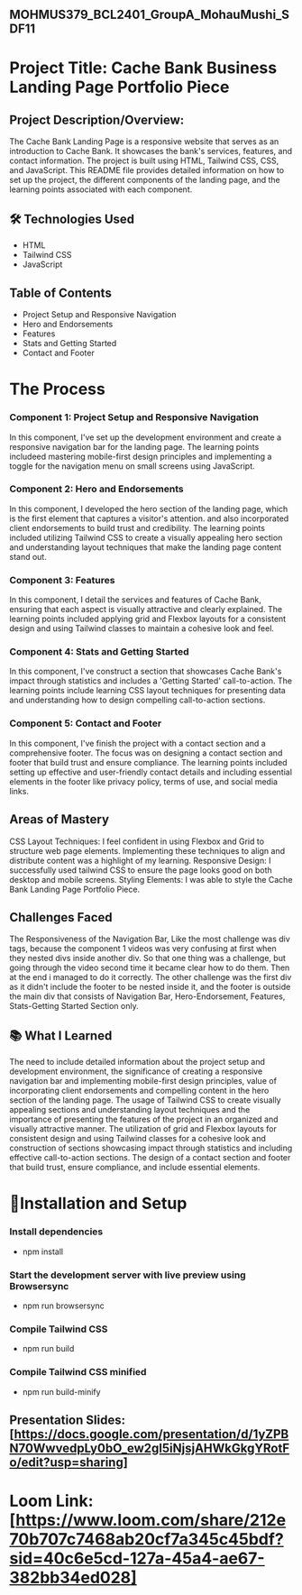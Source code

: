 ## MOHMUS379_BCL2401_GroupA_MohauMushi_SDF11

# Project Title: Cache Bank Business Landing Page Portfolio Piece

## Project Description/Overview:
The Cache Bank Landing Page is a responsive website that serves as an introduction to Cache Bank. It showcases the bank's services, features, and contact information. The project is built using HTML, Tailwind CSS, CSS, and JavaScript. This README file provides detailed information on how to set up the project, the different components of the landing page, and the learning points associated with each component.

## 🛠️ Technologies Used
* HTML
* Tailwind CSS
* JavaScript

## Table of Contents
* Project Setup and Responsive Navigation
* Hero and Endorsements
* Features
* Stats and Getting Started
* Contact and Footer

# The Process
### Component 1: Project Setup and Responsive Navigation
In this component, I've set up the development environment and create a responsive navigation bar for the landing page. The learning points includeed mastering mobile-first design principles and implementing a toggle for the navigation menu on small screens using JavaScript.

### Component 2: Hero and Endorsements
In this component, I developed the hero section of the landing page, which is the first element that captures a visitor's attention. and  also incorporated client endorsements to build trust and credibility. The learning points included utilizing Tailwind CSS to create a visually appealing hero section and understanding layout techniques that make the landing page content stand out.

### Component 3: Features
In this component, I detail the services and features of Cache Bank, ensuring that each aspect is visually attractive and clearly explained. The learning points included applying grid and Flexbox layouts for a consistent design and using Tailwind classes to maintain a cohesive look and feel.

### Component 4: Stats and Getting Started
In this component, I've construct a section that showcases Cache Bank's impact through statistics and includes a 'Getting Started' call-to-action. The learning points include learning CSS layout techniques for presenting data and understanding how to design compelling call-to-action sections.

### Component 5: Contact and Footer
In this component, I've finish the project with a contact section and a comprehensive footer. The focus was on designing a contact section and footer that build trust and ensure compliance. The learning points included setting up effective and user-friendly contact details and including essential elements in the footer like privacy policy, terms of use, and social media links.

## Areas of Mastery
CSS Layout Techniques: I feel confident in using Flexbox and Grid to structure web page elements. Implementing these techniques to align and distribute content was a highlight of my learning.
Responsive Design: I successfully used tailwind CSS to ensure the page looks good on both desktop and mobile screens.
Styling Elements: I was able to style the Cache Bank Landing Page Portfolio Piece.

## Challenges Faced
The Responsiveness of the Navigation Bar, Like the most challenge was div tags, because the component 1 videos was very confusing at first when they nested divs inside another div. So that one thing was a challenge, but going through the video second time it became clear how to do them. Then at the end i managed to do it correctly. The other challenge was the first div as it didn't include the footer to be nested inside it, and the footer is outside the main div that consists of Navigation Bar, Hero-Endorsement, Features, Stats-Getting Started Section only. 

## 📚 What I Learned
The need to include detailed information about the project setup and development environment, the significance of creating a responsive navigation bar and implementing mobile-first design principles, value of incorporating client endorsements and compelling content in the hero section of the landing page. The usage of Tailwind CSS to create visually appealing sections and understanding layout techniques and the importance of presenting the features of the project in an organized and visually attractive manner. The utilization of grid and Flexbox layouts for consistent design and using Tailwind classes for a cohesive look and construction of sections showcasing impact through statistics and including effective call-to-action sections.
The design of a contact section and footer that build trust, ensure compliance, and include essential elements.

# 🚦Installation and Setup
### Install dependencies
- npm install

### Start the development server with live preview using Browsersync
- npm run browsersync

### Compile Tailwind CSS
- npm run build

### Compile Tailwind CSS minified
- npm run build-minify

## Presentation Slides: [https://docs.google.com/presentation/d/1yZPBN70WwvedpLy0bO_ew2gl5iNjsjAHWkGkgYRotFo/edit?usp=sharing]

# Loom Link: [https://www.loom.com/share/212e70b707c7468ab20cf7a345c45bdf?sid=40c6e5cd-127a-45a4-ae67-382bb34ed028]


